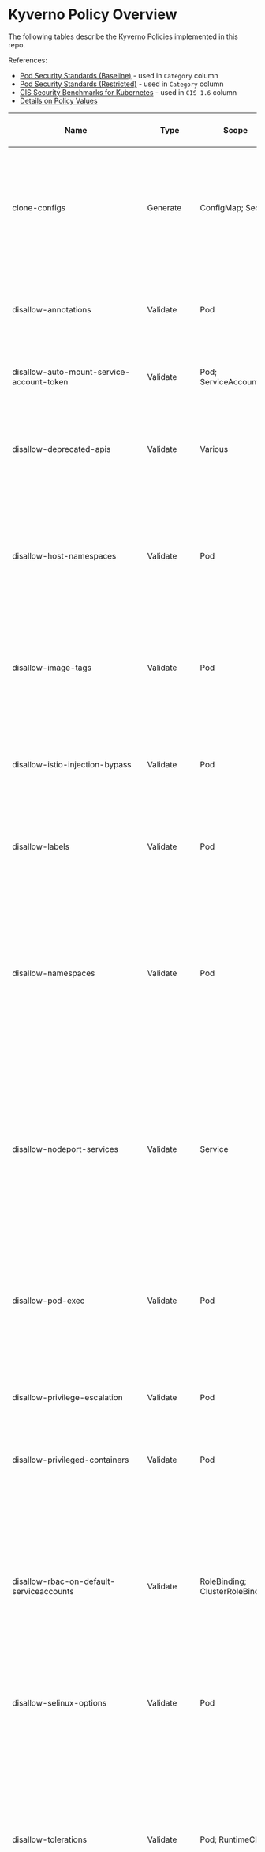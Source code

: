 # Kyverno Policy Overview

The following tables describe the Kyverno Policies implemented in this repo.

References:

- [Pod Security Standards (Baseline)](https://kubernetes.io/docs/concepts/security/pod-security-standards/#baseline) - used in `Category` column
- [Pod Security Standards (Restricted)](https://kubernetes.io/docs/concepts/security/pod-security-standards/#restricted) - used in `Category` column
- [CIS Security Benchmarks for Kubernetes](https://www.cisecurity.org/benchmark/kubernetes/) - used in `CIS 1.6` column
- [Details on Policy Values](../README.md)

|Name|Type|Scope|Category|Background|Description|CIS 1.6 Ref|Notes|
|--|--|--|--|--|--|--|--|
|clone-configs|Generate|ConfigMap; Secret|Helper|Configuration held in ConfigMaps or Secrets, like registry credentials, often need to exist in multiple Namespaces so Pods there have access.  Manually duplicating these is time consuming and error prone.|Copies ConfigMaps or Secrets to new Namespaces when they are created.  Will also push updates should the source be changed.|||
|disallow-annotations|Validate|Pod|Best Practices|Some annotations control functionality driven by other cluster-wide tools and are not normally set by some class of users.|Prevents the use of annotations contained in the specified list.||Ensures users either don't set reserved annotations or use a newer version of annotations.|
|disallow-auto-mount-service-account-token|Validate|Pod; ServiceAccount|Best Practices|Automouting of Kubernetes API credentials is not ideal in all circumstances.|Prevents the use of Pods and Service Accounts that automount kubernetes api credentials.|||
|disallow-deprecated-apis|Validate|Various|Best Practices|Kubernetes APIs are sometimes deprecated and removed after a few releases.  As a best practice, older API versions should be replaced with newer versions.|Validates API are not deprecated.||Should be run as `audit`|
|disallow-host-namespaces|Validate|Pod|Pod Security Standards (Baseline)|Host namespaces (Process ID, Inter-Process Communication, and network) allow access to shared information and can be used to elevate privileges. Pods should not be allowed access to host namespaces.| Ensures fields (`hostPID`, `hostIPC`, and `hostNetwork`) which make use of these host namespaces are set to `false`.|5.2.2, 5.2.3, 5.2.4||
|disallow-image-tags|Validate|Pod|Best Practices|Mutable tags, like 'latest', can lead to unexpected errors if the image changes. A best practice is to use an immutable tag that maps to a specific version of an application Pod.|Validates that the image tag is defined and is not in the disallowed list|||
|disallow-istio-injection-bypass|Validate|Pod|Best Practices (Security)|The Istio service mesh uses a sidecar to encrypt traffic.  Unless an application is managing its own encrypted traffic, Istio should be used.|Validates that pods do not have the `sidecar.istio.io/inject` label set to `false`.|||
|disallow-labels|Validate|Pod|Best Practices|Some labels control functionality driven by other cluster-wide tools and are not normally set by some class of users.|Prevents the use of labels contained in the specified list.||Ensures users either don't set reserved labels or use a newer version of labels.|
|disallow-namespaces|Validate|Pod|Best Practices (Security)|Kubernetes Namespaces are an optional feature that provide a way to segment and isolate cluster resources across multiple applications and users. As a best practice, workloads should be isolated with Namespaces. Namespaces should be required and the default (empty) Namespace should not be used.|Validates that Pods specify a namespace that is not in the disallow list.|5.7.1, 5.7.4||
|disallow-nodeport-services|Validate|Service|Best Practices (Security)|A Kubernetes Service of type NodePort uses a host port to receive traffic from any source.  A NetworkPolicy cannot be used to control traffic to host ports.  Although NodePort Services can be useful, their use must be limited to Services with additional upstream security checks.|Validates that any new Services do not use the `NodePort` type.|||
|disallow-pod-exec|Validate|Pod|Best Practices (Security)|The `exec` and `attach` command may be used to gain shell access, or run other commands, in a container. While this can be useful for troubleshooting purposes, it could represent an attack vector and is discouraged.|Only allows Pod exec and attach commands to Pods in the specified list of namespaces.|||
|disallow-privilege-escalation|Validate|Pod|Pod Security Standards (Restricted)|Privilege escalation, such as via set-user-ID or set-group-ID file mode, should not be allowed.|Ensures `allowPrivilegeEscalation` is either undefined or set to `false`.|5.2.5||
|disallow-privileged-containers|Validate|Pod|Pod Security Standards (Baseline)|Privileged mode disables most security mechanisms and must not be allowed.|Ensures Pods do not call for privileged mode (`privileged` must be undefined or `false`).|5.2.1||
|disallow-rbac-on-default-serviceaccounts|Validate|RoleBinding; ClusterRoleBinding|Best Practices (Security)|By default, pods are run using the automatically created `default` ServiceAccount in the pod's namespace.  The default service account has no permissions other than those of an unauthenticated user.  To enforce the least privilege best practice, additional permissions should not be allowed on the default service account.|Blocks role binding to default service accounts.|5.1.5||
|disallow-selinux-options|Validate|Pod|Pod Security Standards (Baseline)|SELinux options can be used to escalate privileges.|Ensures that the `seLinuxOptions` used are not in the disallowed list.||Should be paired with `restrict-selinux-type`|
|disallow-tolerations|Validate|Pod; RuntimeClass|Best Practices (Security)|Taints and tolerations provide one mechanism to allow fine-grained control of the placement of pods on a specific set of nodes.  To permit the Kubernetes scheduler to place a pod on a node with a taint, you can add a toleration to the pod's specification.  If a taint is used to restrict a node to critical pods only, tolerations that match the taint should not be allowed in unauthorized pods.|Block pods with tolerations, including global, that match the specified list of taints|||
|exception-require-non-root-group|Validate|Pod; Containers|Helper| There are certain processes that require root group priveledges to perform tasks that non-root groups cannot. |Allow the listed resources to run as root-group.|||
|exception-require-non-root-user|Validate|Pod; Containers|Helper| There are certain processes that require root user priveledges to perform tasks that non-root users cannot. |Allow the listed resources to run as root-user.|||
|require-annotations|Validate|Pod|Best Practices|Some annotations control functionality that is needed for cluster-wide tools to function.|Requires the use of annotations and values contained in the specified list.|||
|require-cpu-limit|Validate|Pod|Best Practices (Security)|As application workloads share cluster resources, it is important to limit CPU resources in containers to prevent resource exhaustion and denial-of-service.|Validates that all containers have CPU limits defined and the value is in the specified range.|||
|require-drop-all-capabilities|Validate|Pod|Pod Security Standards (Restricted)|Capabilities permit privileged actions without giving full root access. All capabilities should be dropped from a Pod, with only those required added back.|Ensures that all containers explicitly specify `drop: ["ALL"]`.|5.2.7, 5.2.9|Use with `restrict-capabilities`|
|require-image-signature|VerifyImage|Pod|Best Practices (Security)|Using the Cosign project, OCI images may be signed to ensure supply chain security is maintained. Those signatures can be verified before pulling into a cluster.|Checks the signature to ensure it has been signed by verifying its signature against the public key.|||
|require-istio-on-namespaces|Validate|Namespace|Best Practices (Security)|The Istio service mesh uses a sidecar to encrypt traffic.  Unless an application is managing its own encrypted traffic, Istio should be used.|Validates that the `istio-injection` label is set to `enabled` on namespace resources.|||
|require-labels|Validate|Pod|Best Practices|A common set of labels on resources allows tools to work interoperably, describing objects in a common manner that all tools can understand and query.|Validates that the labels and values specified in the required list are present.|||
|require-memory-limit|Validate|Pod|Best Practices (Security)|As application workloads share cluster resources, it is important to limit memory resources in containers to prevent resource exhaustion and denial-of-service.|Validates that all containers have memory limits defined and the value is within the specified range.|||
|require-non-root-group|Pod|Validate|Pod Security Standards (Restricted)|Following the least privilege principle, access to the root group ID should be forbidden in containers|Ensures containers are running with groups (`runAsGroup`, `fsGroup`, and `supplementalGroups`) > 0.|||
|require-non-root-user|Pod|Validate|Pod Security Standards (Restricted)|Following the least privilege principle, containers should not be run as root|Ensures containers have `runAsNonRoot` set to `true` and `runAsUser` > 0.|5.2.6||
|require-probes|Validate|Pod|Best Practices|Liveness and readiness probes need to be configured to correctly manage a Pod's lifecycle during deployments, restarts, and upgrades. For each Pod, a periodic `livenessProbe` is performed by the kubelet to determine if the Pod's containers are running or need to be restarted. A `readinessProbe` is used by Services and Deployments to determine if the Pod is ready to receive network traffic.|Validates that all containers have liveness and readiness probes by ensuring the `periodSeconds` field is greater than zero.|||
|require-requests-equal-limits|Validate|Pod|Best Practices|Pods which have limits equal to requests are given a Guaranteed quality of service class which is the highest schedulable class. The Kubernetes scheduler assigns Guaranteed pods only to nodes which have enough resources to fulfil their CPU and memory requests.  In addition, Guaranteed pods are the last to be evicted when a node is running low on resources.|Checks that all containers have memory requests equal to limits to get a Guaranteed QoS class.|| Should only be assigned to critical resources.|
|require-ro-rootfs|Validate|Pod|Best Practices (Security)|A read-only root file system helps to enforce an immutable infrastructure strategy.  Containers should only need to write to mounted volumes that persist state or cache data.  An immutable root filesystem can also prevent malicious binaries from writing to the host system.|Validates that containers define a `securityContext` with `readOnlyRootFilesystem: true`.|||
|restrict-apparmor|Validate|Pod|Pod Security Standards (Baseline)|AppArmor is used as an access control framework.  AppArmor uses the `runtime/default` profile by default.|Ensures Pods do not override the AppArmor profile with values outside of the specified list||Applies to Debian Linux distros only.|
|restrict-capabilities|Validate|Pod|Pod Security Standards (Restricted)|Capabilities permit privileged actions without giving full root access.  Adding capabilities beyond the default set must not be allowed.|Ensures users cannot add additional capabilities beyond the specified list to a Pod.|5.2.7, 5.2.8, 5.2.9|Use with `require-drop-all-capabilities`|
|restrict-external-ips|Validate|Service|Vulnerability|Service externalIPs can be used for a MITM attack.|Restricts externalIPs to a specified list.||CVE-2020-8554|
|restrict-external-names|Validate|Service|Vulnerability|Service external names can be used for a MITM attack.  External names can be used by an attacker to point back to localhost or internal IP addresses for exploitation.|Restricts services using external names to a specified list.||CVE-2020-8554|
|restrict-group-id|Validate|Pod|Best Practices (Security)|Processes inside a pod can be given group permissions by setting `runAsGroup` or `supplementalGroups`.  Volume mounts can be mounted as a specific group using `fsGroup`.  Group IDs below 1000 are generally reserved for system accounts, services, and special accounts.|Restricts group IDs to the specified list of values||Use with `require-non-root-group` to validate `runAsGroup` is defined.|
|restrict-host-path-mount|Validate|Pod|Best Practices (Security)|`hostPath` volumes consume the underlying node's file system. If `hostPath` volumes are not universally disabled, they should be restricted to specific host paths to prevent access to sensitive information.|Ensures that `hostPath` volume paths are in the specified list.||Strongly recommended to pair this with another to require `readOnly` on `hostPath` volumes.|
|restrict-host-path-mount-pv|Validate|PersistentVolume|Best Practices (Security)|PV using hostPath consume the underlying node's file system. If not universally disabled,they should be restricted to specific host paths to prevent access to sensitive information.|Ensures that PV `hostPath` volume paths are in the specified list.||Strongly recommended to pair this with another to require `readOnly` on `hostPath` volumes.|
|restrict-host-path-write|Validate|Pod|Best Practices (Security)|`hostPath` volumes consume the underlying node's file system. If `hostPath` volumes are not universally disabled, they should be required to be read-only.  Pods which are allowed to mount `hostPath` volumes in read/write mode pose a security risk even if confined to a "safe" file system on the host and may escape those confines.|Checks containers for `hostPath` volumes and validates they are explicitly mounted in `readOnly` mode.||Strongly recommended to pair this with another to restrict the path of `hostPath` volumes to a known list.|
|restrict-host-ports|Validate|Pod|Pod Security Standards (Baseline)|Access to host ports allows potential snooping of network traffic and should not be allowed, or at minimum restricted to a known list.|Ensures only approved ports are defined in container's `hostPort` field|||
|restrict-image-registries|Validate|Pod|Best Practices (Security)|Images from unknown, public registries can be of dubious quality and may not be scanned and secured, representing a high degree of risk. Requiring use of known, approved registries helps reduce threat exposure by ensuring image pulls only come from them.|Validates that all images originate from a registry in the approved list|||
|restrict-proc-mount|Validate|Pod|Pod Security Standards (Baseline)|The default `/proc` masks are set up to reduce the attack surface and should be required.|Ensures nothing but the specified `procMount` values can be used.|||
|restrict-seccomp|Validate|Pod|Pod Security Standards (Baseline)|The SecComp profile should not be explicitly set to `Unconfined`.|Ensures that the `seccompProfile.Type` is undefined or restricted to the values in the specified list.|5.7.2||
|restrict-selinux-type|Validate|Pod|Pod Security Standards (Baseline)|SELinux options can be used to escalate privileges.|Ensures that the `seLinuxOptions` type field is undefined or restricted to the specified list.||Should be paired with `disallow-selinux-options`.|
|restrict-sysctls|Validate|Pod|Pod Security Standards (Baseline)|Sysctl can disable security mechanisms or affect all containers on a host, and should be restricted to a specified "safe" subset. A sysctl is considered safe if it is namespaced and is isolated from other Pods and processes on the same Node.|Ensures that all `sysctls` used are in the specified list.|||
|restrict-user-id|Validate|Pod|Best Practices (Security)|Processes inside a pod can be made to run with a specific user ID by setting `runAsUser`.  User IDs below 1000 are generally reserved for system accounts, services, and special accounts.|Restricts user IDs to the specified list of values.|||
|restrict-volume-types|Validate|Pod|Pod Security Standards (Restricted)|Volume types, beyond the core set, should be restricted to limit exposure to potential vulnerabilities in Container Storage Interface (CSI) drivers.  In addition, HostPath volumes should not be allowed because host directories could be exploited to access shared data or escalate privileges.|Restricts use of volume types to the specified list.|||
|update-automountserviceaccounttokens-default|Mutate|ServiceAccount|Best Practices (Security)|Kubernetes automatically mounts API credentials in each Pod using the service account.  Under the least privilege best practice, the default service account should not have access to the Kuberenetes API.  This helps to prevent exploitation of API vulnerabilities.|Adds configuration to pods so that the service account token is not automatically mounted. (`automountServiceAccountToken: false`)|5.1.6||
|update-automountserviceaccounttokens|Mutate|ServiceAccount; Pod|Best Practices (Security)|When an application does not need to access the service account directly, Kubernetes administrators should ensure that Pod specifications disable the secret token being mounted.|This policy contains three rules, one that applies to the serviceaccount to disable automounting the token and another two rules that apply to the pod that will override the serviceaccount setting because the pod truly needs or doesn't need access to the API. NOTE The default serviceaccount is not included here and must mutated differently|5.1.6||
|update-image-pull-policy|mutate|Pod|Helper|If mutable tags (e.g. latest) are used for images, it may be desirable to to have the `imagePullPolicy` set to `Always` to ensure that future pulls will get the latest image.|Adds or modifies the `imagePullPolicy` to set it to the desired value on all tagged images.||Images using digests are ignored.|
|update-image-registry|Mutate|Pod|Helper|It is common practice to pull images from a local proxy or approved registry.|Will mutate existing image registries so pulls are directed to desired registries.|||

## Default settings

The following criteria were used to determine if a policy should be enabled, and if enabled, should be enforcing.

1. All vulnerability policies will be enabled and enforcing
1. All Pod Security Standard policies will be enabled and enforcing
1. Validation policies for security or cluster stability (e.g. deprecated APIs) best practices will be enabled and auditing.
1. Other best practice policies will be disabled.
1. Helper policies will be disabled.

> These are the default settings for this Helm chart.  This list is not a recommendation on how to set the policies.  Each policy should be evaluated and used appropriately if it has value.
